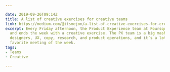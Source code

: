 ```yaml
---

date: 2019-09-26T09:14Z
title: A list of creative exercises for creative teams
link: https://medium.com/@itsmejon/a-list-of-creative-exercises-for-creative-teams-c43b36f9dbde
excerpt: Every Friday afternoon, the Product Experience team at Foursquare gets together
  and ends the week with a creative exercise. The PX team is a big mash-up of visual
  designers, UX, copy, research, and product operations, and it’s a lot of people’s
  favorite meeting of the week.
tags:
- Teams
- Creative

---
```

